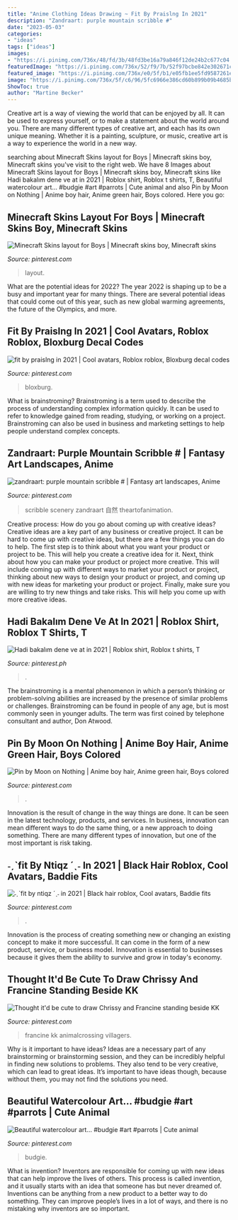 ```yaml
---
title: "Anime Clothing Ideas Drawing ~ Fit By Praislng In 2021"
description: "Zandraart: purple mountain scribble #"
date: "2023-05-03"
categories:
- "ideas"
tags: ["ideas"]
images:
- "https://i.pinimg.com/736x/48/fd/3b/48fd3be16a79a846f12de24b2c677c04.jpg"
featuredImage: "https://i.pinimg.com/736x/52/f9/7b/52f97bcbe842e302671cf49ed053ff63.jpg"
featured_image: "https://i.pinimg.com/736x/e0/5f/b1/e05fb1ee5fd9587261e9c4320ffef2c7.jpg"
image: "https://i.pinimg.com/736x/5f/c6/96/5fc6966e386cd60b899b09b4685b3e4a.jpg"
ShowToc: true
author: "Martine Becker"
---
```



Creative art is a way of viewing the world that can be enjoyed by all. It can be used to express yourself, or to make a statement about the world around you. There are many different types of creative art, and each has its own unique meaning. Whether it is a painting, sculpture, or music, creative art is a way to experience the world in a new way.

	

		
searching about Minecraft Skins layout for Boys | Minecraft skins boy, Minecraft skins you've visit to the right web. We have 8 Images about Minecraft Skins layout for Boys | Minecraft skins boy, Minecraft skins like Hadi bakalım dene ve at in 2021 | Roblox shirt, Roblox t shirts, T, Beautiful watercolour art... #budgie #art #parrots | Cute animal and also Pin by Moon on Nothing | Anime boy hair, Anime green hair, Boys colored. Here you go:
		
    
## Minecraft Skins Layout For Boys | Minecraft Skins Boy, Minecraft Skins

<img loading=lazy src="https://i.pinimg.com/736x/0b/23/1a/0b231ae8efe26aaf3cfb38e16475729d.jpg" onerror="this.onerror=null;this.src='https://tse2.mm.bing.net/th?id=OIP.uzG01vU5Wk9U1vk0SLx62gHaJ4&amp;pid=15.1';" alt="Minecraft Skins layout for Boys | Minecraft skins boy, Minecraft skins">

_Source: pinterest.com_

>layout. 

	

What are the potential ideas for 2022?
The year 2022 is shaping up to be a busy and important year for many things. There are several potential ideas that could come out of this year, such as new global warming agreements, the future of the Olympics, and more.

    
## Fit By Praislng In 2021 | Cool Avatars, Roblox Roblox, Bloxburg Decal Codes

<img loading=lazy src="https://i.pinimg.com/736x/b4/2e/2e/b42e2e57de370878f428b32028920f9c.jpg" onerror="this.onerror=null;this.src='https://tse3.mm.bing.net/th?id=OIP.MUtlQFFbJ-mcSWyv2d62_QHaNO&amp;pid=15.1';" alt="fit by praislng in 2021 | Cool avatars, Roblox roblox, Bloxburg decal codes">

_Source: pinterest.com_

>bloxburg. 

	

What is brainstroming?
Brainstroming is a term used to describe the process of understanding complex information quickly. It can be used to refer to knowledge gained from reading, studying, or working on a project. Brainstroming can also be used in business and marketing settings to help people understand complex concepts.

    
## Zandraart: Purple Mountain Scribble # | Fantasy Art Landscapes, Anime

<img loading=lazy src="https://i.pinimg.com/736x/e0/5f/b1/e05fb1ee5fd9587261e9c4320ffef2c7.jpg" onerror="this.onerror=null;this.src='https://tse1.mm.bing.net/th?id=OIP._lFEUstX1NXI1M-9dcQEiQHaJ3&amp;pid=15.1';" alt="zandraart: purple mountain scribble # | Fantasy art landscapes, Anime">

_Source: pinterest.com_

>scribble scenery zandraart 自然 theartofanimation. 

	

Creative process: How do you go about coming up with creative ideas?
Creative ideas are a key part of any business or creative project. It can be hard to come up with creative ideas, but there are a few things you can do to help. The first step is to think about what you want your product or project to be. This will help you create a creative idea for it. Next, think about how you can make your product or project more creative. This will include coming up with different ways to market your product or project, thinking about new ways to design your product or project, and coming up with new ideas for marketing your product or project. Finally, make sure you are willing to try new things and take risks. This will help you come up with more creative ideas.

    
## Hadi Bakalım Dene Ve At In 2021 | Roblox Shirt, Roblox T Shirts, T

<img loading=lazy src="https://i.pinimg.com/736x/84/72/7b/84727b1b55450f5f5633034e66be8188.jpg" onerror="this.onerror=null;this.src='https://tse2.mm.bing.net/th?id=OIP.ZAAmCcvCi9ogOBCFxsiWqwAAAA&amp;pid=15.1';" alt="Hadi bakalım dene ve at in 2021 | Roblox shirt, Roblox t shirts, T">

_Source: pinterest.ph_

>. 

	

The brainstroming is a mental phenomenon in which a person’s thinking or problem-solving abilities are increased by the presence of similar problems or challenges. Brainstroming can be found in people of any age, but is most commonly seen in younger adults. The term was first coined by telephone consultant and author, Don Atwood.

    
## Pin By Moon On Nothing | Anime Boy Hair, Anime Green Hair, Boys Colored

<img loading=lazy src="https://i.pinimg.com/736x/52/f9/7b/52f97bcbe842e302671cf49ed053ff63.jpg" onerror="this.onerror=null;this.src='https://tse1.mm.bing.net/th?id=OIP.Tskp_BlquYymTFkRphxa5gAAAA&amp;pid=15.1';" alt="Pin by Moon on Nothing | Anime boy hair, Anime green hair, Boys colored">

_Source: pinterest.com_

>. 

	

Innovation is the result of change in the way things are done. It can be seen in the latest technology, products, and services. In business, innovation can mean different ways to do the same thing, or a new approach to doing something. There are many different types of innovation, but one of the most important is risk taking.

    
## ˗ˏˋfit By Ntiqz ´ˎ˗ In 2021 | Black Hair Roblox, Cool Avatars, Baddie Fits

<img loading=lazy src="https://i.pinimg.com/736x/5f/c6/96/5fc6966e386cd60b899b09b4685b3e4a.jpg" onerror="this.onerror=null;this.src='https://tse3.mm.bing.net/th?id=OIP.mUpwLTiiEyVmz6swbbywyAHaKw&amp;pid=15.1';" alt="˗ˏˋfit by ntiqz ´ˎ˗ in 2021 | Black hair roblox, Cool avatars, Baddie fits">

_Source: pinterest.com_

>. 

	

Innovation is the process of creating something new or changing an existing concept to make it more successful. It can come in the form of a new product, service, or business model. Innovation is essential to businesses because it gives them the ability to survive and grow in today's economy.

    
## Thought It&#039;d Be Cute To Draw Chrissy And Francine Standing Beside KK

<img loading=lazy src="https://i.pinimg.com/736x/f7/fe/ec/f7feec13c7aece733c07f3b82e0474b7.jpg" onerror="this.onerror=null;this.src='https://tse4.mm.bing.net/th?id=OIP.i9Wt_m95unv0-Ul5fY7LpQHaJ3&amp;pid=15.1';" alt="Thought it&#039;d be cute to draw Chrissy and Francine standing beside KK">

_Source: pinterest.com_

>francine kk animalcrossing villagers. 

	

Why is it important to have ideas?
Ideas are a necessary part of any brainstorming or brainstorming session, and they can be incredibly helpful in finding new solutions to problems. They also tend to be very creative, which can lead to great ideas. It’s important to have ideas though, because without them, you may not find the solutions you need.

    
## Beautiful Watercolour Art... #budgie #art #parrots | Cute Animal

<img loading=lazy src="https://i.pinimg.com/736x/48/fd/3b/48fd3be16a79a846f12de24b2c677c04.jpg" onerror="this.onerror=null;this.src='https://tse1.mm.bing.net/th?id=OIP.3fZrFllWWnAbDgnPZlBxSgHaKX&amp;pid=15.1';" alt="Beautiful watercolour art... #budgie #art #parrots | Cute animal">

_Source: pinterest.com_

>budgie. 

	

What is invention?
Inventors are responsible for coming up with new ideas that can help improve the lives of others. This process is called invention, and it usually starts with an idea that someone has but never dreamed of. Inventions can be anything from a new product to a better way to do something. They can improve people’s lives in a lot of ways, and there is no mistaking why inventors are so important.


